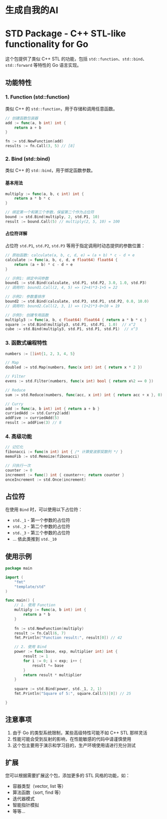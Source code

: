 # 生成自我的AI

# STD Package - C++ STL-like functionality for Go

这个包提供了类似 C++ STL 的功能，包括 `std::function`、`std::bind`、`std::forward` 等特性的 Go 语言实现。

## 功能特性

### 1. Function (std::function)
类似 C++ 的 `std::function`，用于存储和调用任意函数。

```go
// 创建函数包装器
add := func(a, b int) int {
    return a + b
}

fn := std.NewFunction(add)
results := fn.Call(3, 5) // [8]
```

### 2. Bind (std::bind)
类似 C++ 的 `std::bind`，用于绑定函数参数。

#### 基本用法
```go
multiply := func(a, b, c int) int {
    return a * b * c
}

// 绑定第一个和第三个参数，保留第二个作为占位符
bound := std.Bind(multiply, 2, std.P1, 10)
result := bound.Call(5) // multiply(2, 5, 10) = 100
```

#### 占位符详解
占位符 `std.P1`, `std.P2`, `std.P3` 等用于指定调用时动态提供的参数位置：

```go
// 原始函数: calculate(a, b, c, d, e) = (a + b) * c - d + e
calculate := func(a, b, c, d, e float64) float64 {
    return (a + b) * c - d + e
}

// 示例1: 绑定中间参数
bound1 := std.Bind(calculate, std.P1, std.P2, 3.0, 1.0, std.P3)
// 调用时: bound1.Call(2, 4, 5) => (2+4)*3-1+5 = 22

// 示例2: 参数重排序
bound2 := std.Bind(calculate, std.P3, std.P1, std.P2, 0.0, 10.0)
// 调用时: bound2.Call(2, 3, 1) => (1+2)*3-0+10 = 19

// 示例3: 创建专用函数
multiply3 := func(a, b, c float64) float64 { return a * b * c }
square := std.Bind(multiply3, std.P1, std.P1, 1.0)  // x^2
cube := std.Bind(multiply3, std.P1, std.P1, std.P1)  // x^3
```


### 3. 函数式编程特性

```go
numbers := []int{1, 2, 3, 4, 5}

// Map
doubled := std.Map(numbers, func(x int) int { return x * 2 })

// Filter
evens := std.Filter(numbers, func(x int) bool { return x%2 == 0 })

// Reduce
sum := std.Reduce(numbers, func(acc, x int) int { return acc + x }, 0)

// Curry
add := func(a, b int) int { return a + b }
curriedAdd := std.Curry2(add)
addFive := curriedAdd(5)
result := addFive(3) // 8
```

### 4. 高级功能

```go
// 记忆化
fibonacci := func(n int) int { /* 计算斐波那契数列 */ }
memoFib := std.Memoize(fibonacci)

// 只执行一次
counter := 0
increment := func() int { counter++; return counter }
onceIncrement := std.Once(increment)
```

## 占位符

在使用 `Bind` 时，可以使用以下占位符：

- `std._1` - 第一个参数的占位符
- `std._2` - 第二个参数的占位符
- `std._3` - 第三个参数的占位符
- ... 依此类推到 `std._10`

## 使用示例

```go
package main

import (
    "fmt"
    "template/std"
)

func main() {
    // 1. 使用 Function
    multiply := func(a, b int) int {
        return a * b
    }
    
    fn := std.NewFunction(multiply)
    result := fn.Call(6, 7)
    fmt.Println("Function result:", result[0]) // 42

    // 2. 使用 Bind
    power := func(base, exp, multiplier int) int {
        result := 1
        for i := 0; i < exp; i++ {
            result *= base
        }
        return result * multiplier
    }
    
    square := std.Bind(power, std._1, 2, 1)
    fmt.Println("Square of 5:", square.Call(5)[0]) // 25

}
```

## 注意事项

1. 由于 Go 的类型系统限制，某些高级特性可能不如 C++ STL 那样灵活
2. 性能可能会受到反射的影响，在性能敏感的代码中请谨慎使用
3. 这个包主要用于演示和学习目的，生产环境使用请进行充分测试

## 扩展

您可以根据需要扩展这个包，添加更多的 STL 风格的功能，如：

- 容器类型（vector, list 等）
- 算法函数（sort, find 等）
- 迭代器模式
- 智能指针模拟
- 等等...
